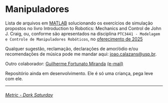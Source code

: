 # Manipuladores
Lista de arquivos em [MATLAB](https://www.mathworks.com/products/matlab.html) solucionando os exercícios de simulação propostos no livro Introduction to Robotics: Mechanics and Control de John J. Craig, ou, conforme são apresentados na disciplina `PTC3441 - Modelagem e Controle de Manipuladores Robóticos`, no [oferecimento de 2025](https://edisciplinas.usp.br/course/view.php?id=129026)

Qualquer sugestão, reclamação, declarações de amor/ódio e/ou recomendações de música pode me mandar aqui: [joao.calazans@usp.br](mailto:joao.calazans@usp.br).

Outro colaborador: [Guilherme Fortunato Miranda](https://github.com/Guiex2) [(e-mail)](mailto:ebfmiranda@usp.br)

Repositório ainda em desenvolvimento. Ele é só uma criança, pega leve com ele.

*******

###### [Metric - Dark Saturday](https://www.youtube.com/watch?v=lVn2UM8-sKI)
